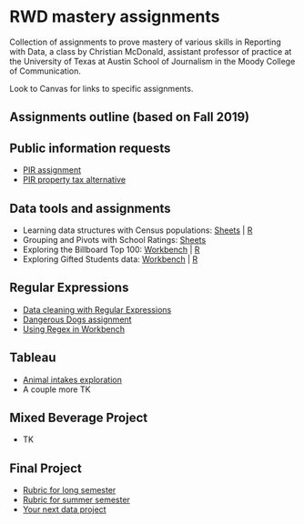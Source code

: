 # RWD mastery assignments

Collection of assignments to prove mastery of various skills in Reporting with Data, a class by Christian McDonald, assistant professor of practice at the University of Texas at Austin School of Journalism in the Moody College of Communication.

Look to Canvas for links to specific assignments.

## Assignments outline (based on Fall 2019)

## Public information requests

- [PIR assignment](pir/README.md)
- [PIR property tax alternative](pir/property-records.md)

## Data tools and assignments

- Learning data structures with Census populations: [Sheets](census-county-populations/rubric-gs.md) | [R](census-county-populations/rubric-r.md)
- Grouping and Pivots with School Ratings: [Sheets](ed-school-ratings/rubric-gs.md)
- Exploring the Billboard Top 100: [Workbench](billboard-hits/rubric-wb.md) | [R](billboard-hits/rubric-r.md)
- Exploring Gifted Students data: [Workbench](ed-gifted-students/rubric-wb.md) | [R](ed-gifted-students/rubric-r.md)

## Regular Expressions

- [Data cleaning with Regular Expressions](https://docs.google.com/document/d/1DvAM4lnGJLefo9skD8GgM-_9S1BEhpjJfV86yhJavI0/edit#heading=h.crhjhbmzwwfl)
- [Dangerous Dogs assignment](regular-expressions/rubric-regex101.md)
- [Using Regex in Workbench](regular-expressions/rubric-wb.md)

## Tableau

- [Animal intakes exploration](austin-animal-center/rubric-tableau.md)
- A couple more TK

## Mixed Beverage Project

- TK

## Final Project

- [Rubric for long semester](final-project/rubric-long-session.md)
- [Rubric for summer semester](final-project/rubric-summer.md)
- [Your next data project](final-project/rubric-next-project.md)

